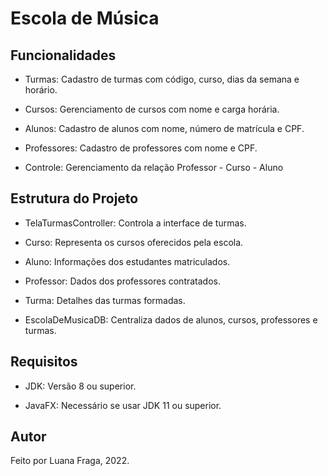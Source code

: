 # Escola de Música
## Funcionalidades

* Turmas: Cadastro de turmas com código, curso, dias da semana e horário.
  
* Cursos: Gerenciamento de cursos com nome e carga horária.
  
* Alunos: Cadastro de alunos com nome, número de matrícula e CPF.
  
* Professores: Cadastro de professores com nome e CPF.
* Controle: Gerenciamento da relação Professor - Curso - Aluno
  
## Estrutura do Projeto
* TelaTurmasController: Controla a interface de turmas.

* Curso: Representa os cursos oferecidos pela escola.

* Aluno: Informações dos estudantes matriculados.

* Professor: Dados dos professores contratados.

* Turma: Detalhes das turmas formadas.

* EscolaDeMusicaDB: Centraliza dados de alunos, cursos, professores e turmas.

## Requisitos
* JDK: Versão 8 ou superior.

* JavaFX: Necessário se usar JDK 11 ou superior.

## Autor
Feito por Luana Fraga, 2022.
